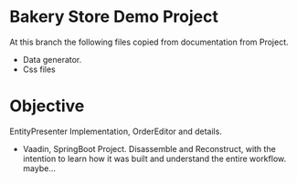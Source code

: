 # Bakery Store Demo Project

At this branch the following files copied from documentation from Project.
- Data generator.
- Css files

# Objective
EntityPresenter Implementation, OrderEditor and details.

- Vaadin, SpringBoot Project. Disassemble and Reconstruct,
  with the intention to learn how it was built and understand the entire workflow. maybe...

